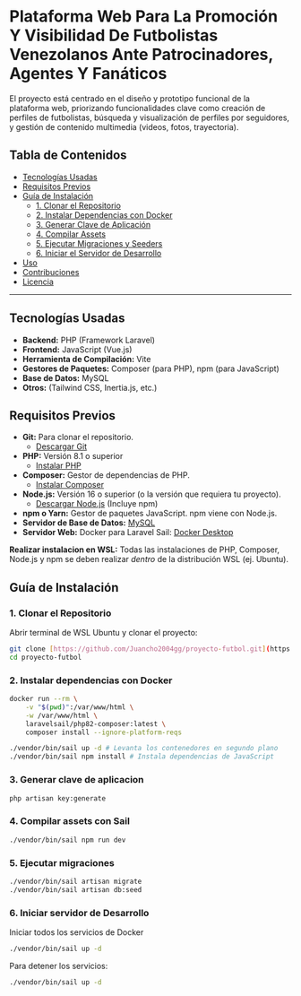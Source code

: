 # Plataforma Web Para La Promoción Y Visibilidad De Futbolistas Venezolanos Ante Patrocinadores, Agentes Y Fanáticos 

El proyecto está centrado en el diseño y prototipo funcional de la plataforma web, priorizando funcionalidades clave como creación de perfiles de futbolistas, búsqueda y visualización de perfiles por seguidores, y gestión de contenido multimedia (videos, fotos, trayectoria).


## Tabla de Contenidos

- [Tecnologías Usadas](#tecnolog%C3%ADas-usadas)
- [Requisitos Previos](#requisitos-previos)
- [Guía de Instalación](#gu%C3%ADa-de-instalaci%C3%B3n)
    - [1. Clonar el Repositorio](#1-clonar-el-repositorio)
    - [2. Instalar Dependencias con Docker](#2-instalar-dependencias)
    - [3. Generar Clave de Aplicación](#3-generar-clave-de-aplicacion)
    - [4. Compilar Assets](#4-compilar-assets)
    - [5. Ejecutar Migraciones y Seeders](#5-ejecutar-migraciones)
    - [6. Iniciar el Servidor de Desarrollo](#6-iniciar-el-servidor-de-desarrollo)
- [Uso](#uso)
- [Contribuciones](#contribuciones)
- [Licencia](#licencia)

---
## Tecnologías Usadas

* **Backend:** PHP (Framework Laravel)
* **Frontend:** JavaScript (Vue.js)
* **Herramienta de Compilación:** Vite
* **Gestores de Paquetes:** Composer (para PHP), npm (para JavaScript)
* **Base de Datos:** MySQL
* **Otros:** (Tailwind CSS, Inertia.js, etc.)

## Requisitos Previos

* **Git:** Para clonar el repositorio.
    * [Descargar Git](https://git-scm.com/downloads)
* **PHP:** Versión 8.1 o superior
    * [Instalar PHP](https://www.php.net/manual/en/install.php)
* **Composer:** Gestor de dependencias de PHP.
    * [Instalar Composer](https://getcomposer.org/download/)
* **Node.js:** Versión 16 o superior (o la versión que requiera tu proyecto).
    * [Descargar Node.js](https://nodejs.org/en/download/) (Incluye npm)
* **npm o Yarn:** Gestor de paquetes JavaScript. npm viene con Node.js.
* **Servidor de Base de Datos:**  [MySQL](https://dev.mysql.com/downloads/mysql/)
* **Servidor Web:** Docker para Laravel Sail: [Docker Desktop](https://www.docker.com/products/docker-desktop/)

**Realizar instalacion en WSL:** Todas las instalaciones de PHP, Composer, Node.js y npm se deben realizar *dentro* de la distribución WSL (ej. Ubuntu).

## Guía de Instalación

### 1. Clonar el Repositorio

Abrir terminal de WSL Ubuntu y clonar el proyecto:

```bash
git clone [https://github.com/Juancho2004gg/proyecto-futbol.git](https://github.com/Juancho2004gg/proyecto-futbol.git)
cd proyecto-futbol
```
### 2. Instalar dependencias con Docker
```bash
docker run --rm \
    -v "$(pwd)":/var/www/html \
    -w /var/www/html \
    laravelsail/php82-composer:latest \
    composer install --ignore-platform-reqs

./vendor/bin/sail up -d # Levanta los contenedores en segundo plano
./vendor/bin/sail npm install # Instala dependencias de JavaScript
```

### 3. Generar clave de aplicacion
```bash
php artisan key:generate
```

### 4. Compilar assets con Sail
```bash
./vendor/bin/sail npm run dev
```

### 5. Ejecutar migraciones

```bash
./vendor/bin/sail artisan migrate
./vendor/bin/sail artisan db:seed
```
### 6. Iniciar servidor de Desarrollo
Iniciar todos los servicios de Docker
```bash
./vendor/bin/sail up -d
```

Para detener los servicios:
```bash
./vendor/bin/sail up -d
```
